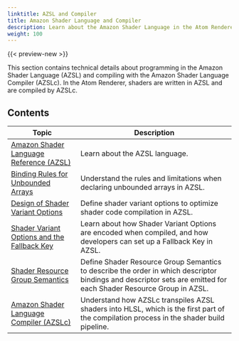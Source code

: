 ```yaml
---
linktitle: AZSL and Compiler
title: Amazon Shader Language and Compiler
description: Learn about the Amazon Shader Language in the Atom Renderer. 
weight: 100
---
```


{{< preview-new >}}

This section contains technical details about programming in the Amazon Shader Language (AZSL) and compiling with the Amazon Shader Language Compiler (AZSLc). In the Atom Renderer, shaders are written in AZSL and are compiled by AZSLc. 

## Contents
| Topic                        | Description |
|------------------------------|-------------|
| [Amazon Shader Language Reference (AZSL)](reference.md) | Learn about the AZSL language. |
| [Binding Rules for Unbounded Arrays](binding-rules.md) | Understand the rules and limitations when declaring unbounded arrays in AZSL. |
| [Design of Shader Variant Options](shader-variant-options.md) | Define shader variant options to optimize shader code compilation in AZSL. |
| [Shader Variant Options and the Fallback Key](fallback-key.md) | Learn about how Shader Variant Options are encoded when compiled, and how developers can set up a Fallback Key in AZSL. |
| [Shader Resource Group Semantics](srg-semantics.md) | Define Shader Resource Group Semantics to describe the order in which descriptor bindings and descriptor sets are emitted for each Shader Resource Group in AZSL. |
| [Amazon Shader Language Compiler (AZSLc)](azsl-compiler.md) | Understand how AZSLc transpiles AZSL shaders into HLSL, which is the first part of the compilation process in the shader build pipeline. |